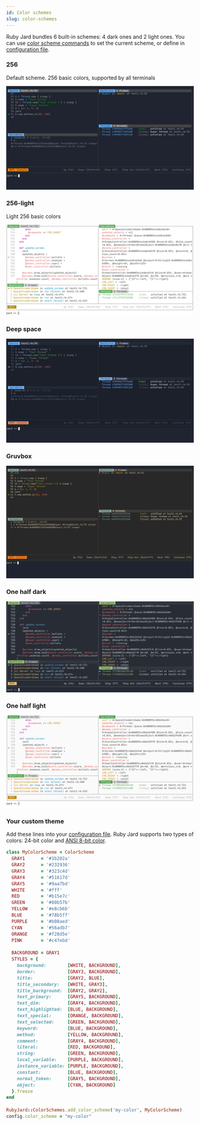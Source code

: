 ```yaml
---
id: Color schemes
slug: color-schemes
---
```


Ruby Jard bundles 6 built-in schemes: 4 dark ones and 2 light ones. You can use [color scheme commands](/docs/commands/color-scheme) to set the current scheme, or define in [configuration file](/docs/guides/configurations).

### 256
Default scheme. 256 basic colors, supported by all terminals

![256 Color scheme](/img/color_schemes/256.png)

### 256-light
Light 256 basic colors

![256-light Color scheme](/img/color_schemes/256-light.png)

### Deep space

![Deep space color scheme](/img/color_schemes/deep-space.png)

### Gruvbox

![Gruvbox color scheme](/img/color_schemes/gruvbox.png)

### One half dark

![One half dark color scheme](/img/color_schemes/one-half-dark.png)

### One half light

![One half light color scheme](/img/color_schemes/one-half-light.png)

### Your custom theme

Add these lines into your [configuration file](/docs/guides/configurations). Ruby Jard supports two types of colors: 24-bit color and [ANSI 8-bit color](https://en.wikipedia.org/wiki/ANSI_escape_code).

```ruby
class MyColorScheme < ColorScheme
  GRAY1      = '#1b202a'
  GRAY2      = '#232936'
  GRAY3      = '#323c4d'
  GRAY4      = '#51617d'
  GRAY5      = '#9aa7bd'
  WHITE      = '#fff'
  RED        = '#b15e7c'
  GREEN      = '#80b57b'
  YELLOW     = '#e8cb6b'
  BLUE       = '#78b5ff'
  PURPLE     = '#b08aed'
  CYAN       = '#56adb7'
  ORANGE     = '#f28d5e'
  PINK       = '#c47ebd'

  BACKGROUND = GRAY1
  STYLES = {
    background:        [WHITE, BACKGROUND],
    border:            [GRAY3, BACKGROUND],
    title:             [GRAY2, BLUE],
    title_secondary:   [WHITE, GRAY3],
    title_background:  [GRAY2, GRAY2],
    text_primary:      [GRAY5, BACKGROUND],
    text_dim:          [GRAY4, BACKGROUND],
    text_highlighted:  [BLUE, BACKGROUND],
    text_special:      [ORANGE, BACKGROUND],
    text_selected:     [GREEN, BACKGROUND],
    keyword:           [BLUE, BACKGROUND],
    method:            [YELLOW, BACKGROUND],
    comment:           [GRAY4, BACKGROUND],
    literal:           [RED, BACKGROUND],
    string:            [GREEN, BACKGROUND],
    local_variable:    [PURPLE, BACKGROUND],
    instance_variable: [PURPLE, BACKGROUND],
    constant:          [BLUE, BACKGROUND],
    normal_token:      [GRAY5, BACKGROUND],
    object:            [CYAN, BACKGROUND]
  }.freeze
end

RubyJard::ColorSchemes.add_color_scheme('my-color', MyColorScheme)
config.color_scheme = "my-color"
```

